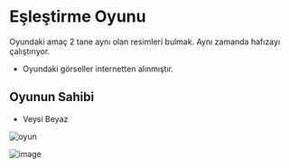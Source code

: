 # Eşleştirme Oyunu
Oyundaki amaç 2 tane aynı olan resimleri
bulmak. Aynı zamanda hafızayı çalıştırıyor.

- Oyundaki görseller internetten alınmıştır.

## Oyunun Sahibi
- Veysi Beyaz

![oyun](https://user-images.githubusercontent.com/76496878/168590538-f65cce43-2c12-4e31-b3f8-a2f2346caba0.jpg)

![image](https://user-images.githubusercontent.com/76496878/168590944-0c378507-4e78-4968-99d6-39d40cc44c79.png)

